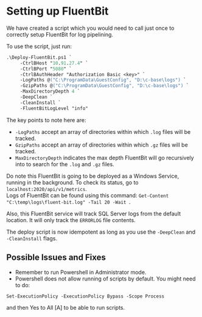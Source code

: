 # Setting up FluentBit

We have created a script which you would need to call just once to correctly setup FluentBit for log pipelining.

To use the script, just run:

```ps
.\Deploy-FluentBit.ps1 `
     -CtrlBHost "10.91.27.4" `
     -CtrlBPort "5080" `
     -CtrlBAuthHeader "Authorization Basic <key>" `
     -LogPaths @("C:\ProgramData\GuestConfig", "D:\c-base\logs") `
     -GzipPaths @("C:\ProgramData\GuestConfig", "D:\c-base\logs") `
     -MaxDirectoryDepth 4 `
     -DeepClean `
     -CleanInstall `
     -FluentBitLogLevel "info"
```

The key points to note here are:
- `-LogPaths` accept an array of directories within which `.log` files will be tracked.
- `GzipPaths` accept an array of directories within which `.gz` files will be tracked.
- `MaxDirectoryDepth` indicates the max depth FluentBit will go recursively into to search for the `.log` and `.gz` files.

Do note this FluentBit is going to be deployed as a Windows Service, running in the background. To check its status, go to `localhost:2020/api/v1/metrics`.  
Logs of FluentBit can be found using this command: `Get-Content "C:\temp\logs\fluent-bit.log" -Tail 20 -Wait `.

Also, this FluentBit service will track SQL Server logs from the default location. It will only track the `ERRORLOG` file contents.

The deploy script is now idempotent as long as you use the `-DeepClean` and `-CleanInstall` flags.

## Possible Issues and Fixes

- Remember to run Powershell in Administrator mode.
- Powershell does not allow running of scripts by default. You might need to do:

```ps
Set-ExecutionPolicy -ExecutionPolicy Bypass -Scope Process
```

and then Yes to All [A] to be able to run scripts.
